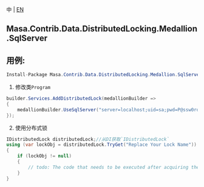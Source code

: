 中 | [EN](README.md)

## Masa.Contrib.Data.DistributedLocking.Medallion.SqlServer

## 用例:

```c#
Install-Package Masa.Contrib.Data.DistributedLocking.Medallion.SqlServer
```

1. 修改类`Program`

``` C#
builder.Services.AddDistributedLock(medallionBuilder =>
{
    medallionBuilder.UseSqlServer("server=localhost;uid=sa;pwd=P@ssw0rd;database=identity");
});
```

2. 使用分布式锁

``` C#
IDistributedLock distributedLock;//从DI获取`IDistributedLock`
using (var lockObj = distributedLock.TryGet("Replace Your Lock Name"))
{
    if (lockObj != null)
    {
        // todo: The code that needs to be executed after acquiring the distributed lock
    }
}
```

